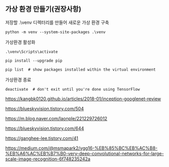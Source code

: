 ## 가상 환경 만들기(권장사항)
저장할 .\venv 디렉터리를 만들어 새로운 가상 환경 구축
```shell
python -m venv --system-site-packages .\venv
```
가상환경 활성화
```shell
.\venv\Scripts\activate
```

```shell
pip install --upgrade pip

pip list  # show packages installed within the virtual environment
```
가상환경 종료
```shell
deactivate  # don't exit until you're done using TensorFlow
```



https://kangbk0120.github.io/articles/2018-01/inception-googlenet-review

https://blueskyvision.tistory.com/504

https://m.blog.naver.com/laonple/221229726012

https://blueskyvision.tistory.com/644

https://ganghee-lee.tistory.com/41

https://medium.com/@msmapark2/vgg16-%EB%85%BC%EB%AC%B8-%EB%A6%AC%EB%B7%B0-very-deep-convolutional-networks-for-large-scale-image-recognition-6f748235242a